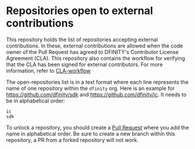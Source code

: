 # Repositories open to external contributions
This repository holds the list of repositories accepting external contributions.
In these, external contributions are allowed when the code owner of the Pull Request has agreed to DFINITY's Contributor License Agreement (CLA). This repository also contains the workflow for verifying that the CLA has been signed for external contributors. For more information, refer to [CLA-workflow](CLA-workflow.md)

The open-repositories list is in a text format where each line represents the name of one repository within the `dfinity` org. Here is an example for https://github.com/dfinity/sdk and https://github.com/dfinity/ic. It needs to be in alphabetical order:
```
ic
sdk
```

To unlock a repository, you should create a [Pull Request](https://github.com/dfinity/repositories-open-to-contributions/compare) where you add the name in alphabetical order. Be sure to create a new branch within this repository, a PR from a forked repository will not work.
